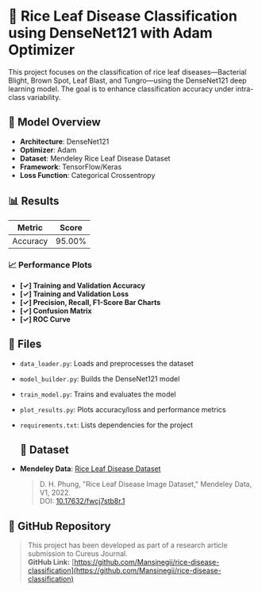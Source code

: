 # 🌾 Rice Leaf Disease Classification using DenseNet121 with Adam Optimizer

This project focuses on the classification of rice leaf diseases—Bacterial Blight, Brown Spot, Leaf Blast, and Tungro—using the DenseNet121 deep learning model. The goal is to enhance classification accuracy under intra-class variability.

## 🧠 Model Overview

- **Architecture**: DenseNet121
- **Optimizer**: Adam
- **Dataset**: Mendeley Rice Leaf Disease Dataset
- **Framework**: TensorFlow/Keras
- **Loss Function**: Categorical Crossentropy

## 📊 Results

| Metric         | Score   |
|----------------|---------|
| Accuracy       | 95.00%   |


### 📈 Performance Plots

- **[✓] Training and Validation Accuracy**  
- **[✓] Training and Validation Loss**  
- **[✓] Precision, Recall, F1-Score Bar Charts**  
- **[✓] Confusion Matrix**  
- **[✓] ROC Curve**



## 📂 Files

- `data_loader.py`: Loads and preprocesses the dataset
- `model_builder.py`: Builds the DenseNet121 model
- `train_model.py`: Trains and evaluates the model
- `plot_results.py`: Plots accuracy/loss and performance metrics
- `requirements.txt`: Lists dependencies for the project

  ## 📎 Dataset

- **Mendeley Data**: [Rice Leaf Disease Dataset](https://data.mendeley.com/datasets/fwcj7stb8r/1)
  > D. H. Phung, "Rice Leaf Disease Image Dataset," Mendeley Data, V1, 2022.  
  DOI: [10.17632/fwcj7stb8r.1](https://doi.org/10.17632/fwcj7stb8r.1)



## 🔗 GitHub Repository

> This project has been developed as part of a research article submission to Cureus Journal.  
> **GitHub Link:** [https://github.com/Mansinegii/rice-disease-classification](https://github.com/Mansinegii/rice-disease-classification)

